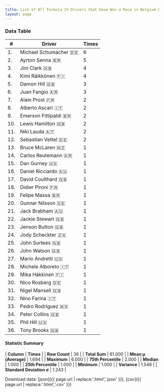 ```yaml
---
title: List of All Formula 1® Drivers that Have Won a Race in Belgium by Number of Times
layout: page
---
```


<canvas id="chart" width="400" height="180"></canvas>
<script>
var data = {
    "datasets": [
        {
            "backgroundColor": [
                "#9C8E8D",
                "#9C8E8D",
                "#9C8E8D",
                "#9C8E8D",
                "#9C8E8D",
                "#9C8E8D",
                "#9C8E8D",
                "#9C8E8D",
                "#9C8E8D",
                "#9C8E8D",
                "#9C8E8D",
                "#9C8E8D",
                "#9C8E8D",
                "#9C8E8D",
                "#9C8E8D",
                "#9C8E8D",
                "#9C8E8D",
                "#9C8E8D",
                "#9C8E8D",
                "#9C8E8D",
                "#9C8E8D",
                "#9C8E8D",
                "#9C8E8D",
                "#9C8E8D",
                "#9C8E8D",
                "#9C8E8D",
                "#9C8E8D",
                "#9C8E8D",
                "#9C8E8D",
                "#9C8E8D",
                "#9C8E8D",
                "#9C8E8D",
                "#9C8E8D",
                "#9C8E8D",
                "#9C8E8D",
                "#9C8E8D"
            ],
            "borderColor": [
                "#1D181E",
                "#1D181E",
                "#1D181E",
                "#1D181E",
                "#1D181E",
                "#1D181E",
                "#1D181E",
                "#1D181E",
                "#1D181E",
                "#1D181E",
                "#1D181E",
                "#1D181E",
                "#1D181E",
                "#1D181E",
                "#1D181E",
                "#1D181E",
                "#1D181E",
                "#1D181E",
                "#1D181E",
                "#1D181E",
                "#1D181E",
                "#1D181E",
                "#1D181E",
                "#1D181E",
                "#1D181E",
                "#1D181E",
                "#1D181E",
                "#1D181E",
                "#1D181E",
                "#1D181E",
                "#1D181E",
                "#1D181E",
                "#1D181E",
                "#1D181E",
                "#1D181E",
                "#1D181E"
            ],
            "borderWidth": 1,
            "data": [
                6.0,
                5.0,
                4.0,
                4.0,
                3.0,
                3.0,
                2.0,
                2.0,
                2.0,
                2.0,
                2.0,
                2.0,
                1.0,
                1.0,
                1.0,
                1.0,
                1.0,
                1.0,
                1.0,
                1.0,
                1.0,
                1.0,
                1.0,
                1.0,
                1.0,
                1.0,
                1.0,
                1.0,
                1.0,
                1.0,
                1.0,
                1.0,
                1.0,
                1.0,
                1.0,
                1.0
            ],
            "label": "Times"
        }
    ],
    "labels": [
        "Michael Schumacher",
        "Ayrton Senna",
        "Jim Clark",
        "Kimi Räikkönen",
        "Damon Hill",
        "Juan Fangio",
        "Alain Prost",
        "Alberto Ascari",
        "Emerson Fittipaldi",
        "Lewis Hamilton",
        "Niki Lauda",
        "Sebastian Vettel",
        "Bruce McLaren",
        "Carlos Reutemann",
        "Dan Gurney",
        "Daniel Ricciardo",
        "David Coulthard",
        "Didier Pironi",
        "Felipe Massa",
        "Gunnar Nilsson",
        "Jack Brabham",
        "Jackie Stewart",
        "Jenson Button",
        "Jody Scheckter",
        "John Surtees",
        "John Watson",
        "Mario Andretti",
        "Michele Alboreto",
        "Mika Häkkinen",
        "Nico Rosberg",
        "Nigel Mansell",
        "Nino Farina",
        "Pedro Rodríguez",
        "Peter Collins",
        "Phil Hill",
        "Tony Brooks"
    ]
};
var options = {
  legend: {
    display: false
  },
  scales: {
    xAxes: [{
      ticks: {
        beginAtZero: true,
        maxRotation: 180,
        display: window.innerWidth > 800
      }
    }],
    yAxes: [{
      ticks: {
        beginAtZero: true
      }
    }]
  },
  onResize: function(chart, size) {
    chart.options.scales.xAxes[0].ticks.display = size.width > 800;
  }
};
var chart = new Chart("chart", {
    data: data,
    type: 'bar',
    options: options
});
</script>



### Data Table

| # | Driver | Times |
|--|--|--|
| 1. | Michael Schumacher 🇩🇪 | 6 |
| 2. | Ayrton Senna 🇧🇷 | 5 |
| 3. | Jim Clark 🇬🇧 | 4 |
| 4. | Kimi Räikkönen 🇫🇮 | 4 |
| 5. | Damon Hill 🇬🇧 | 3 |
| 6. | Juan Fangio 🇦🇷 | 3 |
| 7. | Alain Prost 🇫🇷 | 2 |
| 8. | Alberto Ascari 🇮🇹 | 2 |
| 9. | Emerson Fittipaldi 🇧🇷 | 2 |
| 10. | Lewis Hamilton 🇬🇧 | 2 |
| 11. | Niki Lauda 🇦🇹 | 2 |
| 12. | Sebastian Vettel 🇩🇪 | 2 |
| 13. | Bruce McLaren 🇳🇿 | 1 |
| 14. | Carlos Reutemann 🇦🇷 | 1 |
| 15. | Dan Gurney 🇺🇸 | 1 |
| 16. | Daniel Ricciardo 🇦🇺 | 1 |
| 17. | David Coulthard 🇬🇧 | 1 |
| 18. | Didier Pironi 🇫🇷 | 1 |
| 19. | Felipe Massa 🇧🇷 | 1 |
| 20. | Gunnar Nilsson 🇸🇪 | 1 |
| 21. | Jack Brabham 🇦🇺 | 1 |
| 22. | Jackie Stewart 🇬🇧 | 1 |
| 23. | Jenson Button 🇬🇧 | 1 |
| 24. | Jody Scheckter 🇿🇦 | 1 |
| 25. | John Surtees 🇬🇧 | 1 |
| 26. | John Watson 🇬🇧 | 1 |
| 27. | Mario Andretti 🇺🇸 | 1 |
| 28. | Michele Alboreto 🇮🇹 | 1 |
| 29. | Mika Häkkinen 🇫🇮 | 1 |
| 30. | Nico Rosberg 🇩🇪 | 1 |
| 31. | Nigel Mansell 🇬🇧 | 1 |
| 32. | Nino Farina 🇮🇹 | 1 |
| 33. | Pedro Rodríguez 🇲🇽 | 1 |
| 34. | Peter Collins 🇬🇧 | 1 |
| 35. | Phil Hill 🇺🇸 | 1 |
| 36. | Tony Brooks 🇬🇧 | 1 |

#### Statistic Summary

| **Column** | **Times** |
| **Row Count** | 36 |
| **Total Sum** | 61.000 |
| **Mean μ (Average)** | 1.694 |
| **Maximum** | 6.000 |
| **75th Percentile** | 2.000 |
| **Median** | 1.000 |
| **25th Percentile** | 1.000 |
| **Minimum** | 1.000 |
| **Variance** | 1.546 |
| **Standard Deviation σ** | 1.243 |

Download data: [json]({{ page.url | replace:'.html','.json' }}), [csv]({{ page.url | replace:'.html','.csv' }})
